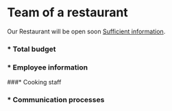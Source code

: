 
# Team of a restaurant

Our Restaurant will be open soon [Sufficient information](https://epic-banach-0ba153.netlify.app/).

### * Total budget

### * Employee information

###* Cooking staff

### * Communication processes
